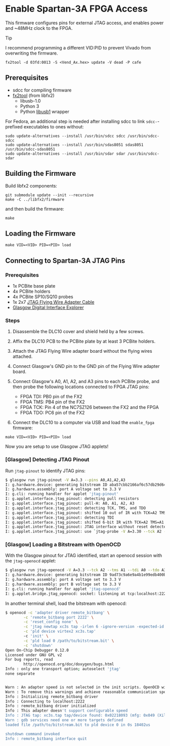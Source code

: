 Enable Spartan-3A FPGA Access
=============================

This firmware configures pins for external JTAG access, and enables power and
~48MHz clock to the FPGA.

> [!TIP]
> I recommend programming a different VID:PID to prevent Vivado from
> overwriting the firmware.
>
> ```
> fx2tool -d 03fd:0013 -S <Vend_Ax.hex> update -V dead -P cafe
> ```

## Prerequisites

- sdcc for compiling firmware
- [fx2tool](https://github.com/whitequark/libfx2/tree/main/software) (from libfx2)
    - libusb-1.0
    - Python 3
    - Python [libusb1](https://github.com/vpelletier/python-libusb1) wrapper

For Fedora, an additional step is needed after installing sdcc to link
`sdcc-`-prefixed executables to ones without:

```
sudo update-alternatives --install /usr/bin/sdcc sdcc /usr/bin/sdcc-sdcc
sudo update-alternatives --install /usr/bin/sdas8051 sdas8051 /usr/bin/sdcc-sdas8051
sudo update-alternatives --install /usr/bin/sdar sdar /usr/bin/sdcc-sdar
```

## Building the Firmware

Build libfx2 components:

```
git submodule update --init --recursive
make -C ../libfx2/firmware
```

and then build the firmware:

```
make
```

## Loading the Firmware

```
make VID=<VID> PID=<PID> load
```

## Connecting to Spartan-3A JTAG Pins

### Prerequisites

- 1x PCBite base plate
- 4x PCBite holders
- 4x PCBite SP10/SQ10 probes
- 1x 2x7 [JTAG Flying Wire Adapter Cable](https://www.amd.com/en/products/adaptive-socs-and-fpgas/board-accessories/jtag-flyingwire.html)
- [Glasgow Digital Interface Explorer](https://glasgow-embedded.org/)

### Steps

1. Disassemble the DLC10 cover and shield held by a few screws.

2. Affix the DLC10 PCB to the PCBite plate by at least 3 PCBite holders.

3. Attach the JTAG Flying Wire adapter board without the flying wires attached.

4. Connect Glasgow's GND pin to the GND pin of the Flying Wire adapter board.

5. Connect Glasgow's A0, A1, A2, and A3 pins to each PCBite probe, and then
   probe the following locations connected to FPGA JTAG pins:

    - FPGA TDI: PB0 pin of the FX2
    - FPGA TMS: PB4 pin of the FX2
    - FPGA TCK: Pin 4 of the NC7SZ126 between the FX2 and the FPGA
    - FPGA TDO: PC6 pin of the FX2

6. Connect the DLC10 to a computer via USB and load the `enable_fpga` firmware:

```
make VID=<VID> PID=<PID> load
```

Now you are setup to use Glasgow JTAG applets!

### [Glasgow] Detecting JTAG Pinout

Run `jtag-pinout` to identify JTAG pins:

``` bash
$ glasgow run jtag-pinout -V A=3.3 --pins A0,A1,A2,A3
I: g.hardware.device: generating bitstream ID aba57cbb2166af6c57db29d64da37091
I: g.hardware.assembly: port A voltage set to 3.3 V
I: g.cli: running handler for applet 'jtag-pinout'
I: g.applet.interface.jtag_pinout: detecting pull resistors
I: g.applet.interface.jtag_pinout: pull-H: A0, A1, A2, A3
I: g.applet.interface.jtag_pinout: detecting TCK, TMS, and TDO
I: g.applet.interface.jtag_pinout: shifted 10 out of IR with TCK=A2 TMS=A1 TDO=A3
I: g.applet.interface.jtag_pinout: detecting TDI
I: g.applet.interface.jtag_pinout: shifted 6-bit IR with TCK=A2 TMS=A1 TDI=A0 TDO=A3
I: g.applet.interface.jtag_pinout: JTAG interface without reset detected
I: g.applet.interface.jtag_pinout: use `jtag-probe -V A=3.30 --tck A2 --tms A1 --tdi A0 --tdo A3` as arguments
```

### [Glasgow] Loading a Bitstream with OpenOCD

With the Glasgow pinout for JTAG identified, start an openocd session with the
`jtag-openocd` applet:

``` bash
$ glasgow run jtag-openocd -V A=3.3 --tck A2 --tms A1 --tdi A0 --tdo A3 -f 1000 tcp:localhost:2222
I: g.hardware.device: generating bitstream ID 9ad73c9a6e9a4b1e99edb400bde3c628
I: g.hardware.assembly: port A voltage set to 3.3 V
I: g.hardware.assembly: port B voltage set to 3.3 V
I: g.cli: running handler for applet 'jtag-openocd'
I: g.applet.bridge.jtag_openocd: socket: listening at tcp:localhost:2222
```

In another terminal shell, load the bitstream with openocd:

``` bash
$ openocd -c 'adapter driver remote_bitbang' \
        -c 'remote_bitbang port 2222' \
        -c 'reset_config none' \
        -c 'jtag newtap xc3s tap -irlen 6 -ignore-version -expected-id 0x02218093' \
        -c 'pld device virtex2 xc3s.tap'
        -c 'init' \
        -c 'pld load 0 /path/to/bitstream.bit' \
        -c 'shutdown'
Open On-Chip Debugger 0.12.0
Licensed under GNU GPL v2
For bug reports, read
        http://openocd.org/doc/doxygen/bugs.html
Info : only one transport option; autoselect 'jtag'
none separate


Warn : An adapter speed is not selected in the init scripts. OpenOCD will try to run the adapter at the low speed (100 kHz)
Warn : To remove this warnings and achieve reasonable communication speed with the target, set "adapter speed" or "jtag_rclk" in the init scripts.
Info : Initializing remote_bitbang driver
Info : Connecting to localhost:2222
Info : remote_bitbang driver initialized
Info : This adapter doesn't support configurable speed
Info : JTAG tap: xc3s.tap tap/device found: 0x02218093 (mfg: 0x049 (Xilinx), part: 0x2218, ver: 0x0)
Warn : gdb services need one or more targets defined
loaded file /path/to/bitstream.bit to pld device 0 in 0s 18402us

shutdown command invoked
Info : remote_bitbang interface quit
```
